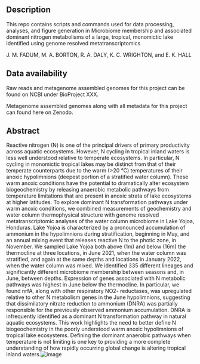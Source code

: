 ## Description
This repo contains scripts and commands used for data processing, analyses, and figure generation in Microbiome membership and associated dominant nitrogen metabolisms of a large, tropical, monomictic lake identified using genome resolved metatranscriptomics

J. M. FADUM, M. A. BORTON, R. A. DALY, K. C. WRIGHTON, and E. K. HALL

## Data availability
Raw reads and metagenome assembled genomes for this project can be found on NCBI under BioProject XXX. 

Metagenome assembled genomes along with all metadata for this project can found here on Zenodo. 

## Abstract 

Reactive nitrogen (N) is one of the principal drivers of primary productivity across aquatic ecosystems. However, N cycling in tropical inland waters is less well understood relative to temperate ecosystems. In particular, N cycling in monomictic tropical lakes may be distinct from that of their temperate counterparts due to the warm (>20 °C) temperatures of their anoxic hypolimnions (deepest portion of a stratified water column). These warm anoxic conditions have the potential to dramatically alter ecosystem biogeochemistry by releasing anaerobic metabolic pathways from temperature limitations that are present in anoxic strata of lake ecosystems at higher latitudes. To explore dominant N transformation pathways under warm anoxic conditions, we combined measurements of geochemistry and water column thermophysical structure with genome resolved metatranscriptomic analyses of the water column microbiome in Lake Yojoa, Honduras. Lake Yojoa is characterized by a pronounced accumulation of ammonium in the hypolimnions during stratification, beginning in May, and an annual mixing event that releases reactive N to the photic zone, in November. We sampled Lake Yojoa both above (1m) and below (16m) the thermocline at three locations, in June 2021, when the water column was stratified, and again at the same depths and locations in January 2022, when the water column was mixed. We identified 335 different lineages and significantly different microbiome membership between seasons and, in June, between depths. Expression of genes associated with N metabolic pathways was highest in June below the thermocline. In particular, we found nrfA, along with other respiratory NO2- reductases, was upregulated relative to other N metabolism genes in the June hypolimnions, suggesting that dissimilatory nitrate reduction to ammonium (DNRA) was partially responsible for the previously observed ammonium accumulation. DNRA is infrequently identified as a dominant N transformation pathway in natural aquatic ecosystems. This work highlights the need to better define N biogeochemistry in the poorly understood warm anoxic hypolimnions of tropical lake ecosystems. Defining the dominant anaerobic pathways when temperature is not limiting is one key to providing a more complete understanding of how rapidly occurring global change is altering tropical inland waters.![image](https://github.com/jmikayla1991/Genome-Resolved-Open-Watersheds-database-GROWdb/assets/83423146/d9083c16-3794-435a-aea7-f79b5a9c4c81)


